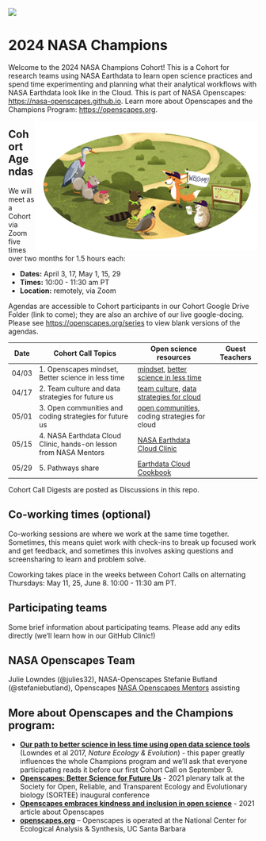 
<a align="left" href="https://github.com/NASA-Openscapes/2024-nasa-champions"><img src="https://github.githubassets.com/images/modules/logos_page/GitHub-Mark.png" width="35px"></a>

# 2024 NASA Champions

Welcome to the 2024 NASA Champions Cohort! This is a Cohort for research
teams using NASA Earthdata to learn open science practices and spend
time experimenting and planning what their analytical workflows with
NASA Earthdata look like in the Cloud. This is part of NASA Openscapes:
<https://nasa-openscapes.github.io>. Learn more about Openscapes and the
Champions Program: <https://openscapes.org>.

<img align="right" src="horst-champions-trailhead.png" width="450">

## Cohort Agendas

We will meet as a Cohort via Zoom five times over two months for 1.5
hours each:

- **Dates:** April 3, 17, May 1, 15, 29
- **Times:** 10:00 - 11:30 am PT
- **Location:** remotely, via Zoom

Agendas are accessible to Cohort participants in our Cohort Google Drive
Folder (link to come); they are also an archive of our live
google-docing. Please see <https://openscapes.org/series> to view blank
versions of the agendas.

Date | Cohort Call Topics          | Open science resources |      Guest Teachers
----| ------------------|----------------------|--------------------------------
04/03 | 1. Openscapes mindset, Better science in less time | [mindset](https://openscapes.github.io/series/mindset), [better science in less time](https://openscapes.github.io/series/better-science.html) |
04/17 | 2. Team culture and data strategies for future us | [team culture](https://openscapes.github.io/series/team-culture), [data strategies for cloud](https://nsidc.github.io/data_strategies_for_future_us/data_strategies_slides#/title-slide) |
05/01 |  3. Open communities and coding strategies for future us | [open communities](https://openscapes.github.io/series/communities), coding strategies for cloud |
05/15 |  4. NASA Earthdata Cloud Clinic, hands-on lesson from NASA Mentors | [NASA Earthdata Cloud Clinic](https://nasa-openscapes.github.io/earthdata-cloud-cookbook/examples/Earthdata-cloud-clinic.html) |
05/29 | 5. Pathways share | [Earthdata Cloud Cookbook](https://nasa-openscapes.github.io/earthdata-cloud-cookbook/)  |

Cohort Call Digests are posted as Discussions in this repo.

## Co-working times (optional)

Co-working sessions are where we work at the same time together.
Sometimes, this means quiet work with check-ins to break up focused work
and get feedback, and sometimes this involves asking questions and
screensharing to learn and problem solve.

Coworking takes place in the weeks between Cohort Calls on alternating
Thursdays: May 11, 25, June 8. 10:00 - 11:30 am PT.

<!--- 
- **Dates:** April 3, 17, May 1, 15, 29.
- **Times:** 10:00 - 11:30 am PT
- **Location:** remotely, via Zoom
--->

## Participating teams

Some brief information about participating teams. Please add any edits
directly (we’ll learn how in our GitHub Clinic!)

## NASA Openscapes Team

Julie Lowndes (@julies32), NASA-Openscapes Stefanie Butland
(@stefaniebutland), Openscapes [NASA Openscapes
Mentors](https://nasa-openscapes.github.io/mentors.html) assisting

## More about Openscapes and the Champions program:

- **[Our path to better science in less time using open data science
  tools](https://www.nature.com/articles/s41559-017-0160)** (Lowndes et
  al 2017, *Nature Ecology & Evolution*) - this paper greatly influences
  the whole Champions program and we’ll ask that everyone participating
  reads it before our first Cohort Call on September 9.
- **[Openscapes: Better Science for Future
  Us](https://docs.google.com/presentation/d/1HGw4P095-lblHiGQHXYidHiVysjrPxuojxTxKtE13vk/edit#slide=id.ge2b7c2f974_0_2017)** -
  2021 plenary talk at the Society for Open, Reliable, and Transparent
  Ecology and Evolutionary biology (SORTEE) inaugural conference
- **[Openscapes embraces kindness and inclusion in open
  science](https://sparcopen.org/impact-story/openscapes-embraces-kindness-and-inclusion-of-open-science/)** -
  2021 article about Openscapes
- **[openscapes.org](https://openscapes.org/)** – Openscapes is operated
  at the National Center for Ecological Analysis & Synthesis, UC Santa
  Barbara
